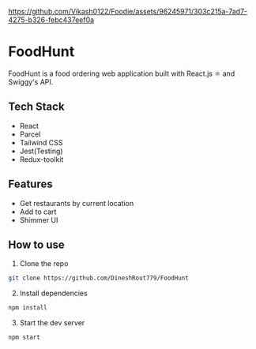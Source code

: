 



https://github.com/Vikash0122/Foodie/assets/96245971/303c215a-7ad7-4275-b326-febc437eef0a



# FoodHunt

FoodHunt is a food ordering web application built with React.js ⚛ and Swiggy's API.


## Tech Stack

- React
- Parcel
- Tailwind CSS
- Jest(Testing)
- Redux-toolkit

## Features

- Get restaurants by current location
- Add to cart
- Shimmer UI

## How to use

1. Clone the repo

```bash
git clone https://github.com/DineshRout779/FoodHunt
```

2. Install dependencies

```bash
npm install
```

3. Start the dev server

```bash
npm start
```
